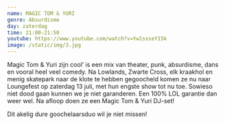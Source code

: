 ```yaml
---
name: MAGIC TOM & YURI
genre: Absurdisme
day: zaterdag
time: 21:00-21:50
youtube: https://www.youtube.com/watch?v=Yw1ssseY15k
image: /static/img/3.jpg
---
```

Magic Tom & Yuri zijn cool’ is een mix van theater, punk, absurdisme, dans en vooral heel veel comedy. Na Lowlands, Zwarte Cross, elk kraakhol en menig skatepark naar de klote te hebben gegoocheld komen ze nu naar Loungefest op zaterdag 13 juli, met hun engste show tot nu toe. Sowieso niet dood gaan kunnen we je niet garanderen. Een 100% LOL garantie dan weer wel. Na afloop doen ze een Magic Tom & Yuri DJ-set!

Dit akelig dure goochelaarsduo wil je niet missen!